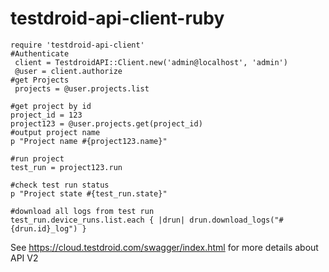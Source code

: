 testdroid-api-client-ruby
=========================

```
require 'testdroid-api-client'
#Authenticate
 client = TestdroidAPI::Client.new('admin@localhost', 'admin')
 @user = client.authorize
#get Projects
 projects = @user.projects.list

#get project by id
project_id = 123
project123 = @user.projects.get(project_id)
#output project name
p "Project name #{project123.name}"

#run project
test_run = project123.run

#check test run status
p "Project state #{test_run.state}"

#download all logs from test run
test_run.device_runs.list.each { |drun| drun.download_logs("#{drun.id}_log") }

```
See https://cloud.testdroid.com/swagger/index.html for more details about API V2
